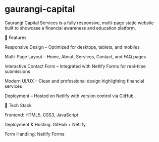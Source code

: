 # gaurangi-capital
Gaurangi Capital Services is a fully responsive, multi-page static website built to showcase a financial awareness and education platform.

🔹 Features

Responsive Design – Optimized for desktops, tablets, and mobiles

Multi-Page Layout – Home, About, Services, Contact, and FAQ pages

Interactive Contact Form – Integrated with Netlify Forms for real-time submissions

Modern UI/UX – Clean and professional design highlighting financial services

Deployment – Hosted on Netlify with version control via GitHub

🔹 Tech Stack

Frontend: HTML5, CSS3, JavaScript

Deployment & Hosting: GitHub + Netlify

Form Handling: Netlify Forms 
